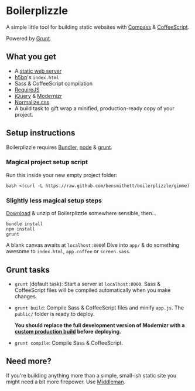 # Boilerplizzle

A simple little tool for building static websites with [Compass](http://compass-style.org/) & [CoffeeScript](http://coffeescript.org/).

Powered by [Grunt](http://gruntjs.com/).

## What you get
- A [static web server](https://github.com/gruntjs/grunt-contrib-connect)
- [h5bp](http://html5boilerplate.com/)'s `index.html`
- Sass & CoffeeScript compilation
- [RequireJS](http://requirejs.org/)
- [jQuery](http://jquery.com/) & [Modernizr](http://modernizr.com/)
- [Normalize.css](http://necolas.github.com/normalize.css/)
- A build task to gift wrap a minified, production-ready copy of your project.

## Setup instructions

Boilerplizzle requires [Bundler](http://gembundler.com/#getting-started), [node](http://nodejs.org/) & [grunt](http://gruntjs.com/getting-started).

### Magical project setup script

Run this inside your new empty project folder:

```
bash <(curl -L https://raw.github.com/bensmithett/boilerplizzle/gimme)
```

### Slightly less magical setup steps

[Download](https://github.com/bensmithett/boilerplizzle/zipball/master/) & unzip of Boilerplizzle somewhere sensible, then...

```
bundle install
npm install
grunt
```

A blank canvas awaits at `localhost:8000`! Dive into `app/` & do something awesome to `index.html`, `app.coffee` or `screen.sass`.

## Grunt tasks

- `grunt` (default task): Start a server at `localhost:8000`. Sass & CoffeeScript files will be compiled automatically when you make changes.

- `grunt build`: Compile Sass & CoffeeScript files and minify `app.js`. The `public/` folder is ready to deploy.

  **You should replace the full development version of Modernizr with a [custom production build](http://modernizr.com/download/) before deploying.**

- `grunt compile`: Compile Sass & CoffeeScript.

## Need more?
If you're building anything more than a simple, small-ish static site you might need a bit more firepower. Use [Middleman](http://middlemanapp.com/).
